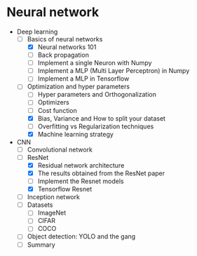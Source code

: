 # Neural network

- Deep learning
  - [ ] Basics of neural networks
    - [X] Neural networks 101
    - [ ] Back propagation
    - [ ] Implement a single Neuron with Numpy
    - [ ] Implement a MLP (Multi Layer Perceptron) in Numpy
    - [ ] Implement a MLP in Tensorflow
    
  - [ ] Optimization and hyper parameters
    - [ ] Hyper parameters and Orthogonalization
    - [ ] Optimizers
    - [ ] Cost function
    - [X] Bias, Variance and How to split your dataset
    - [ ] Overfitting vs Regularization techniques
    - [X] Machine learning strategy

- CNN
  - [ ] Convolutional network
  - [ ] ResNet
    - [X] Residual network architecture
    - [X] The results obtained from the ResNet paper
    - [ ] Implement the Resnet models
    - [X] Tensorflow Resnet
  - [ ] Inception network
  - [ ] Datasets
    - [ ] ImageNet
    - [ ] CIFAR
    - [ ] COCO
  - [ ] Object detection: YOLO and the gang
  - [ ] Summary
